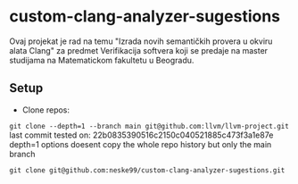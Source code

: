 # custom-clang-analyzer-sugestions
Ovaj projekat je rad na temu "Izrada novih semantičkih provera u okviru alata Clang" za predmet Verifikacija softvera koji se predaje na master studijama na Matematickom fakultetu u Beogradu.

## Setup

- Clone repos: 

`git clone --depth=1 --branch main git@github.com:llvm/llvm-project.git` 
  last commit tested on: 22b0835390516c2150c040521885c473f3a1e87e
  depth=1 options doesent copy the whole repo history but only the main branch
  
`git clone git@github.com:neske99/custom-clang-analyzer-sugestions.git`



